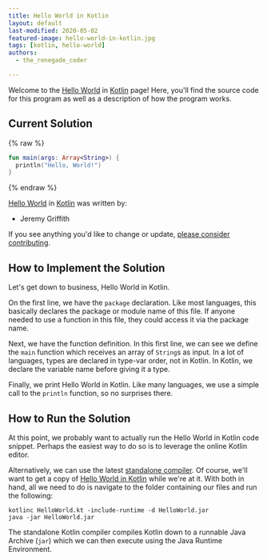 ```yaml
---
title: Hello World in Kotlin
layout: default
last-modified: 2020-05-02
featured-image: hello-world-in-kotlin.jpg
tags: [kotlin, hello-world]
authors:
  - the_renegade_coder

---
```


Welcome to the [Hello World](https://sampleprograms.io/projects/hello-world) in [Kotlin](https://sampleprograms.io/languages/kotlin) page! Here, you'll find the source code for this program as well as a description of how the program works.

## Current Solution

{% raw %}

```kotlin
fun main(args: Array<String>) {
  println("Hello, World!")
}
```

{% endraw %}

[Hello World](https://sampleprograms.io/projects/hello-world) in [Kotlin](https://sampleprograms.io/languages/kotlin) was written by:

- Jeremy Griffith

If you see anything you'd like to change or update, [please consider contributing](https://github.com/TheRenegadeCoder/sample-programs).

## How to Implement the Solution

Let's get down to business, Hello World in Kotlin.

On the first line, we have the `package` declaration. Like most
languages, this basically declares the package or module name
of this file. If anyone needed to use a function in this file,
they could access it via the package name.

Next, we have the function definition. In this first line, we
can see we define the `main` function which receives an array of
`String`s as input. In a lot of languages, types are declared in
type-var order, not in Kotlin. In Kotlin, we declare the variable
name before giving it a type.

Finally, we print Hello World in Kotlin. Like many languages, 
we use a simple call to the `println` function, so no surprises there.


## How to Run the Solution

At this point, we probably want to actually run the Hello World in
Kotlin code snippet. Perhaps the easiest way to do so is to leverage
the online Kotlin editor.

Alternatively, we can use the latest [standalone compiler][1]. Of course,
we'll want to get a copy of [Hello World in Kotlin][2] while we're at it.
With both in hand, all we need to do is navigate to the folder containing
our files and run the following:

```shell
kotlinc HelloWorld.kt -include-runtime -d HelloWorld.jar
java -jar HelloWorld.jar
```

The standalone Kotlin compiler compiles Kotlin down to a
runnable Java Archive (`jar`) which we can then execute using the Java Runtime
Environment.

[1]: https://kotlinlang.org/docs/command-line.html#manual-install
[2]: https://github.com/TheRenegadeCoder/sample-programs/blob/main/archive/k/kotlin/HelloWorld.kt
